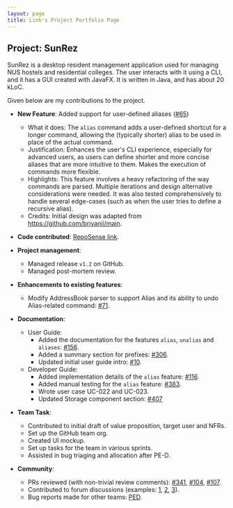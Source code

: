 ```yaml
---
layout: page
title: Linh's Project Portfolio Page
---
```


## Project: SunRez

SunRez is a desktop resident management application used for managing NUS hostels and residential colleges. The user interacts with it using a CLI, and it has a GUI created with JavaFX. It is written in Java, and has about 20 kLoC.

Given below are my contributions to the project.

* **New Feature**: Added support for user-defined aliases ([#65](https://github.com/AY2021S2-CS2103-T14-1/tp/pull/65))
  * What it does: The `alias` command adds a user-defined shortcut for a longer command, allowing the (typically shorter) alias to be used in place of the actual command.
  * Justification: Enhances the user's CLI experience, especially for advanced users, as users can define shorter and more concise aliases that are more intuitive to them. Makes the execution of commands more flexible.
  * Highlights: This feature involves a heavy refactoring of the way commands are parsed. Multiple iterations and design alternative considerations were needed. It was also tested comprehensively to handle several edge-cases (such as when the user tries to define a recursive alias). 
  * Credits: Initial design was adapted from https://github.com/briyanii/main.

* **Code contributed**: [RepoSense link](https://nus-cs2103-ay2021s2.github.io/tp-dashboard/?search=&sort=groupTitle&sortWithin=title&timeframe=commit&mergegroup=&groupSelect=groupByRepos&breakdown=true&checkedFileTypes=docs~functional-code~test-code~other&since=2021-02-19&tabOpen=true&tabType=authorship&tabAuthor=cnlinh&tabRepo=AY2021S2-CS2103-T14-1%2Ftp%5Bmaster%5D&authorshipIsMergeGroup=false&authorshipFileTypes=docs~functional-code~test-code&authorshipIsBinaryFileTypeChecked=false).

* **Project management**:
  * Managed release `v1.2` on GitHub.
  * Managed post-mortem review.

* **Enhancements to existing features**:
  * Modify AddressBook parser to support Alias and its ability to undo Alias-related command: [\#71](https://github.com/AY2021S1-CS2103-T16-3/tp/pull/71).

* **Documentation**:
  * User Guide:
    * Added the documentation for the features `alias`, `unalias` and `aliases`: [\#156](https://github.com/AY2021S2-CS2103-T14-1/tp/pull/156).
    * Added a summary section for prefixes: [\#306](https://github.com/AY2021S2-CS2103-T14-1/tp/pull/306).
    * Updated initial user guide intro: [\#10](https://github.com/AY2021S2-CS2103-T14-1/tp/pull/10).
  * Developer Guide:
    * Added implementation details of the `alias` feature: [\#116](https://github.com/AY2021S2-CS2103-T14-1/tp/pull/116).
    * Added manual testing for the `alias` feature: [\#383](https://github.com/AY2021S2-CS2103-T14-1/tp/pull/383).
    * Wrote user case UC-022 and UC-023.
    * Updated Storage component section: [\#407](https://github.com/AY2021S2-CS2103-T14-1/tp/pull/407)

* **Team Task**:
  * Contributed to initial draft of value proposition, target user and NFRs.
  * Set up the GitHub team org.  
  * Created UI mockup.  
  * Set up tasks for the team in various sprints.
  * Assisted in bug triaging and allocation after PE-D.

* **Community**:
  * PRs reviewed (with non-trivial review comments): [\#341](https://github.com/AY2021S2-CS2103-T14-1/tp/pull/341), [\#104](https://github.com/AY2021S2-CS2103-T14-1/tp/pull/104), [\#107](https://github.com/AY2021S2-CS2103-T14-1/tp/pull/107).
  * Contributed to forum discussions (examples: [1](https://github.com/nus-cs2103-AY2021S2/forum/issues/271), [2](https://github.com/nus-cs2103-AY2021S2/forum/issues/249), [3](https://github.com/nus-cs2103-AY2021S2/forum/issues/123)).
  * Bug reports made for other teams: [PED](https://github.com/cnlinh/ped/issues).
  
  
